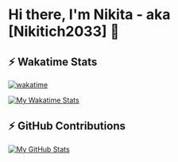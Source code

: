 
# Hi there, I'm Nikita - aka [Nikitich2033] 👋 

## :zap: Wakatime Stats

  [![wakatime](https://wakatime.com/badge/user/1e261eb9-2215-41e4-8c2c-acef433410b9.svg)](https://wakatime.com/@1e261eb9-2215-41e4-8c2c-acef433410b9)

  [![My Wakatime Stats](https://github-readme-stats.vercel.app/api/wakatime?username=nikitich2033&layout=compact&theme=algolia)](https://github.com/Nikitich2033)

## :zap: GitHub Contributions

   [![My GitHub Stats](https://github-readme-stats.vercel.app/api?username=Nikitich2033&show_icons=true&count_private=true&theme=algolia)](https://github.com/Nikitich2033)
